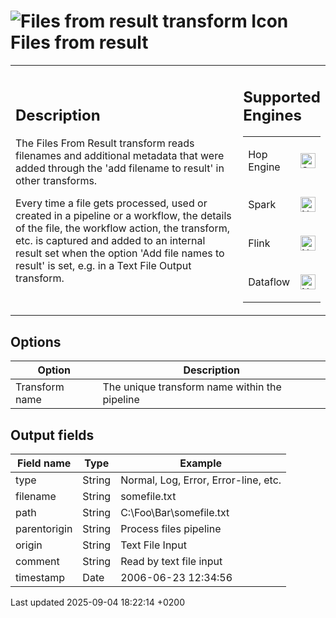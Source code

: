 <div id="header">

# <span class="image image-doc-icon">![Files from result transform Icon](../assets/images/transforms/icons/filesfromresult.svg)</span> Files from result

</div>

<div id="content">

<div id="preamble">

<div class="sectionbody">

<table>
<colgroup>
<col style="width: 75%" />
<col style="width: 25%" />
</colgroup>
<tbody>
<tr class="odd">
<td><div class="content">
<div class="sect1">
<h2 id="_description">Description</h2>
<div class="sectionbody">
<div class="paragraph">
<p>The Files From Result transform reads filenames and additional metadata that were added through the 'add filename to result' in other transforms.</p>
</div>
<div class="paragraph">
<p>Every time a file gets processed, used or created in a pipeline or a workflow, the details of the file, the workflow action, the transform, etc. is captured and added to an internal result set when the option 'Add file names to result' is set, e.g. in a Text File Output transform.</p>
</div>
</div>
</div>
</div></td>
<td><div class="content">
<div class="sect1">
<h2 id="_supported_engines">Supported Engines</h2>
<div class="sectionbody">
<table>
<tbody>
<tr class="odd">
<td><p>Hop Engine</p></td>
<td><div class="content">
<div class="paragraph">
<p><span class="image"><img src="../assets/images/check_mark.svg" alt="Supported" width="24" /></span></p>
</div>
</div></td>
</tr>
<tr class="even">
<td><p>Spark</p></td>
<td><div class="content">
<div class="paragraph">
<p><span class="image"><img src="../assets/images/cross.svg" alt="Not Supported" width="24" /></span></p>
</div>
</div></td>
</tr>
<tr class="odd">
<td><p>Flink</p></td>
<td><div class="content">
<div class="paragraph">
<p><span class="image"><img src="../assets/images/cross.svg" alt="Not Supported" width="24" /></span></p>
</div>
</div></td>
</tr>
<tr class="even">
<td><p>Dataflow</p></td>
<td><div class="content">
<div class="paragraph">
<p><span class="image"><img src="../assets/images/cross.svg" alt="Not Supported" width="24" /></span></p>
</div>
</div></td>
</tr>
</tbody>
</table>
</div>
</div>
</div></td>
</tr>
</tbody>
</table>

</div>

</div>

<div class="sect1">

## Options

<div class="sectionbody">

| Option         | Description                                   |
| -------------- | --------------------------------------------- |
| Transform name | The unique transform name within the pipeline |

</div>

</div>

<div class="sect1">

## Output fields

<div class="sectionbody">

| Field name   | Type   | Example                              |
| ------------ | ------ | ------------------------------------ |
| type         | String | Normal, Log, Error, Error-line, etc. |
| filename     | String | somefile.txt                         |
| path         | String | C:\\Foo\\Bar\\somefile.txt           |
| parentorigin | String | Process files pipeline               |
| origin       | String | Text File Input                      |
| comment      | String | Read by text file input              |
| timestamp    | Date   | 2006-06-23 12:34:56                  |

</div>

</div>

</div>

<div id="footer">

<div id="footer-text">

Last updated 2025-09-04 18:22:14 +0200

</div>

</div>
